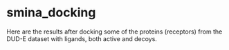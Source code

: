 # smina_docking
Here are the results after docking some of the proteins (receptors) from the DUD-E dataset with ligands, both active and decoys.
